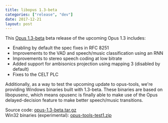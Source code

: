 ```yaml
---
title: libopus 1.3-beta
categories: ["release", "dev"]
date: 2017-12-21
layout: post
---
```


This [Opus 1.3-beta](https://archive.mozilla.org/pub/opus/opus-1.3-beta.tar.gz) beta release
of the upcoming Opus 1.3 includes:
- Enabling by default the spec fixes in RFC 8251
- Improvements to the VAD and speech/music classification using an RNN
- Improvements to stereo speech coding at low bitrate
- Added support for ambisonics projection using mapping 3 (disabled by default)
- Fixes to the CELT PLC

Additionally, as a way to test the upcoming update to opus-tools, we're providing Windows binaries
built with 1.3-beta. These binaries are based on libopusenc, which means opusenc is finally able
to make use of the Opus delayed-decision feature to make better speech/music transitions.

Source code: [opus-1.3-beta.tar.gz](https://archive.mozilla.org/pub/opus/opus-1.3-beta.tar.gz)  
Win32 binaries (experimental): [opus-tools-test1.zip](https://archive.mozilla.org/pub/opus/win32/opus-tools-test1.zip)
